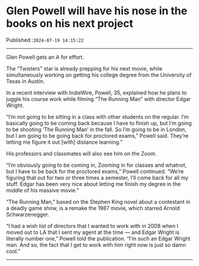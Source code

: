 # Glen Powell will have his nose in the books on his next project

Published :`2024-07-19 14:15:22`

---

Glen Powell gets an A for effort.

The “Twisters” star is already prepping for his next movie, while simultaneously working on getting his college degree from the University of Texas in Austin.

In a recent interview with IndieWire, Powell, 35, explained how he plans to juggle his course work while filming “The Running Man” with director Edgar Wright.

“I’m not going to be sitting in a class with other students on the regular. I’m basically going to be coming back because I have to finish up, but I’m going to be shooting ‘The Running Man’ in the fall. So I’m going to be in London, but I am going to be going back for proctored exams,” Powell said. They’re letting me figure it out [with] distance learning.”

His professors and classmates will also see him on the Zoom.

“I’m obviously going to be coming in, Zooming in for classes and whatnot, but I have to be back for the proctored exams,” Powell continued. “We’re figuring that out for two or three times a semester, I’ll come back for all my stuff. Edgar has been very nice about letting me finish my degree in the middle of his massive movie.”

“The Running Man,” based on the Stephen King novel about a contestant in a deadly game show, is a remake the 1987 movie, which starred Arnold Schwarzenegger.

“I had a wish list of directors that I wanted to work with in 2008 when I moved out to LA that I sent my agent at the time — and Edgar Wright is literally number one,” Powell told the publication. “I’m such an Edgar Wright man. And so, the fact that I get to work with him right now is just so damn cool.”

---

